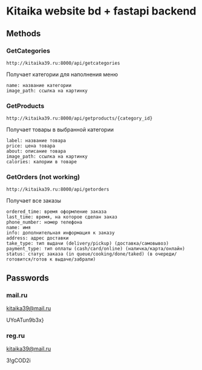 # Kitaika website bd + fastapi backend
## Methods
### GetCategories
```
http://kitaika39.ru:8000/api/getcategories
```
Получает категории для наполнения меню
```
name: название категории
image_path: ссылка на картинку
```
### GetProducts
```
http://kitaika39.ru:8000/api/getproducts/{category_id}
```
Получает товары в выбранной категории
```
label: название товара
price: цена товара
about: описание товара
image_path: ссылка на картинку
calories: калории в товаре
```
### GetOrders (not working)
```
http://kitaika39.ru:8000/api/getorders
```
Получает все заказы
```
ordered_time: время оформление заказа
last_time: время, на которое сделан заказ
phone_number: номер телефона
name: имя
info: дополнительная информация к заказу
address: адрес доставки
take_type: тип выдачи (delivery/pickup) (доставка/самовывоз)
payment_type: тип оплаты (cash/card/online) (наличка/карта/онлайн)
status: статус заказа (in queue/cooking/done/taked) (в очереди/готовится/готов к выдаче/забрали)
```

## Passwords
### mail.ru
kitaika39@mail.ru

UYoATun9b3x}
### reg.ru
kitaika39@mail.ru

3!gCOD2i
